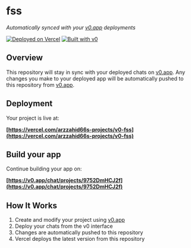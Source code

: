 # fss

*Automatically synced with your [v0.app](https://v0.app) deployments*

[![Deployed on Vercel](https://img.shields.io/badge/Deployed%20on-Vercel-black?style=for-the-badge&logo=vercel)](https://vercel.com/arzzahid66s-projects/v0-fss)
[![Built with v0](https://img.shields.io/badge/Built%20with-v0.app-black?style=for-the-badge)](https://v0.app/chat/projects/9752DmHCJ2f)

## Overview

This repository will stay in sync with your deployed chats on [v0.app](https://v0.app).
Any changes you make to your deployed app will be automatically pushed to this repository from [v0.app](https://v0.app).

## Deployment

Your project is live at:

**[https://vercel.com/arzzahid66s-projects/v0-fss](https://vercel.com/arzzahid66s-projects/v0-fss)**

## Build your app

Continue building your app on:

**[https://v0.app/chat/projects/9752DmHCJ2f](https://v0.app/chat/projects/9752DmHCJ2f)**

## How It Works

1. Create and modify your project using [v0.app](https://v0.app)
2. Deploy your chats from the v0 interface
3. Changes are automatically pushed to this repository
4. Vercel deploys the latest version from this repository